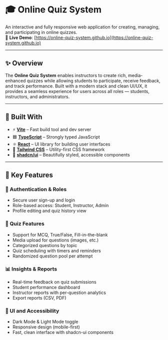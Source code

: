 
# 🎓 Online Quiz System

An interactive and fully responsive web application for creating, managing, and participating in online quizzes.  
🚀 **Live Demo**: [https://online-quiz-system.github.io](https://online-quiz-system.github.io)

---

## ✨ Overview

The **Online Quiz System** enables instructors to create rich, media-enhanced quizzes while allowing students to participate, receive feedback, and track performance. Built with a modern stack and clean UI/UX, it provides a seamless experience for users across all roles — students, instructors, and administrators.

---

## 🔧 Built With

- ⚡ **[Vite](https://vitejs.dev/)** – Fast build tool and dev server
- 🟦 **[TypeScript](https://www.typescriptlang.org/)** – Strongly typed JavaScript
- ⚛️ **[React](https://reactjs.org/)** – UI library for building user interfaces
- 💅 **[Tailwind CSS](https://tailwindcss.com/)** – Utility-first CSS framework
- 🧩 **[shadcn/ui](https://ui.shadcn.com/)** – Beautifully styled, accessible components

---

## 🧠 Key Features

### 👤 Authentication & Roles
- Secure user sign-up and login
- Role-based access: Student, Instructor, Admin
- Profile editing and quiz history view

### 📝 Quiz Features
- Support for MCQ, True/False, Fill-in-the-blank
- Media upload for questions (images, etc.)
- Categorized questions by topic
- Quiz scheduling with timers and reminders
- Randomized question pool per attempt

### 📊 Insights & Reports
- Real-time feedback on quiz submissions
- Student performance dashboard
- Instructor reports with per-question analytics
- Export reports (CSV, PDF)

### 🌙 UI and Accessibility
- Dark Mode & Light Mode toggle
- Responsive design (mobile-first)
- Fast, clean interface with shadcn-ui components
